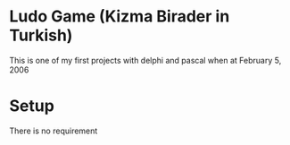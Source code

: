 # Ludo Game (Kizma Birader in Turkish)
This is one of my first projects with delphi and pascal when at February 5, 2006

# Setup
There is no requirement
